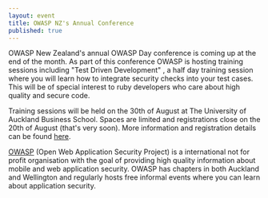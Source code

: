 ```yaml
---
layout: event
title: OWASP NZ's Annual Conference
published: true
---
```


OWASP New Zealand's annual OWASP Day conference is coming up at the end of the month. As part of this conference OWASP is hosting training sessions including "Test Driven Development" , a half day training session where you will learn how to integrate security checks into your test cases. This will be of special interest to ruby developers who care about high quality and secure code.

Training sessions will be held on the 30th of August at The University of Auckland Business School. Spaces are limited and registrations close on the 20th of August (that's very soon). More information and registration details can be found [here](https://www.owasp.org/index.php/OWASP_New_Zealand_Day_2012#Training).

[OWASP](https://www.owasp.org/index.php/New_Zealand) (Open Web Application Security Project) is a international not for profit organisation with the goal of providing high quality information about mobile and web application security. OWASP has chapters in both Auckland and Wellington and regularly hosts free informal events where you can learn about application security.